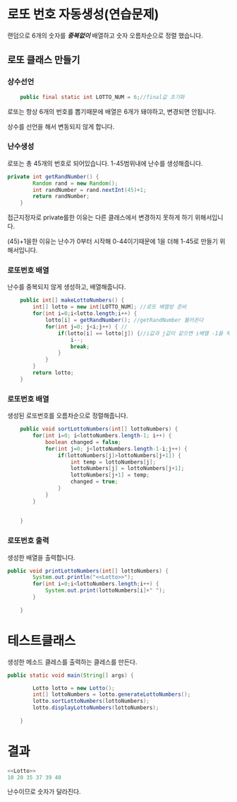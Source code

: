 # 로또 번호 자동생성(연습문제)

랜덤으로 6개의 숫자를 ***중복없이***  배열하고 숫자 오름차순으로 정렬 했습니다.



## 로또 클래스 만들기

### 상수선언

```java
	public final static int LOTTO_NUM = 6;//final값 초기화

```



로또는 항상 6개의 번호를 뽑기때문에 배열은 6개가 돼야하고, 변경되면 안됩니다.

상수를 선언을 해서 변동되지 않게 합니다.



### 난수생성

로또는 총 45개의 번호로 되어있습니다. 1-45범위내에 난수를 생성해줍니다.

```java
private int getRandNumber() {
		Random rand = new Random();
		int randNumber = rand.nextInt(45)+1;
		return randNumber;
	}
```

접근지정자로 private를한 이유는 다른 클래스에서 변경하지 못하게 하기 위해서입니다.

(45)+1을한 이유는 난수가 0부터 시작해 0-44이기때문에 1을 더해 1-45로 만들기 위해서입니다. 



###  로또번호 배열

난수를 중복되지 않게  생성하고, 배열해줍니다.



```java
	public int[] makeLottoNumbers() {
		int[] lotto = new int[LOTTO_NUM]; //로또 배열방 준비
		for(int i=0;i<lotto.length;i++) {
			lotto[i] = getRandNumber(); //getRandNumber 불러온다
			for(int j=0; j<i;j++) {	//
				if(lotto[i] == lotto[j]) {//i값과 j값이 같으면 i배열 -1을 해서 뒤에 배열을 불러온다.
					i--;
					break;
				}
			}
		}
		return lotto;
	}
```



### 로또번호 배열

생성된 로또번호를 오름차순으로 정렬해줍니다.



```java
	public void sortLottoNumbers(int[] lottoNumbers) {
		for(int i=0; i<lottoNumbers.length-1; i++) {
			boolean changed = false;
			for(int j=0; j<lottoNumbers.length-1-i;j++) {
				if(lottoNumbers[j]>lottoNumbers[j+1]) {
					int temp = lottoNumbers[j];
					lottoNumbers[j] = lottoNumbers[j+1];
					lottoNumbers[j+1] = temp;
					changed = true;
				}
			}
		}
		
		
	}
```









### 로또번호 출력

생성한 배열을 출력합니다.



```java
public void printLottoNumbers(int[] lottoNumbers) {
		System.out.println("<<Lotto>>");
		for(int i=0;i<lottoNumbers.length;i++) {
			System.out.print(lottoNumbers[i]+" ");
		}
			
	}
```





# 테스트클래스

생성한 메소드 클레스를 출력하는 클레스를 만든다.





```java
public static void main(String[] args) {

		Lotto lotto = new Lotto();
		int[] lottoNumbers = lotto.generateLottoNumbers();
		lotto.sortLottoNumbers(lottoNumbers);
		lotto.displayLottoNumbers(lottoNumbers);
		
	}
```



# 결과



```java
<<Lotto>>
10 20 35 37 39 40 
```



난수이므로 숫자가 달라진다.